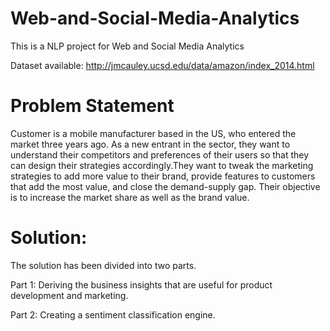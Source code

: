 # Web-and-Social-Media-Analytics

This is a NLP project for Web and Social Media Analytics

Dataset available: http://jmcauley.ucsd.edu/data/amazon/index_2014.html


# Problem Statement
Customer is a mobile manufacturer based in the US, who entered the market three years ago. As a new entrant in the sector, they want to understand their competitors and preferences of their users so that they can design their strategies accordingly.They want to tweak the marketing strategies to add more value to their brand, provide features to customers that add the most value, and close the demand-supply gap. Their objective is to increase the market share as well as the brand value.

# Solution:
The solution has been divided into two parts.

Part 1: Deriving the business insights that are useful for product development and marketing.

Part 2: Creating a sentiment classification engine.
